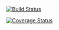 [![Build Status](https://travis-ci.org/bbreton3/glove_tf2.0.svg?branch=master)](https://travis-ci.org/bbreton3/glove_tf2.0)


[![Coverage Status](https://coveralls.io/repos/github/bbreton3/glove_tf2.0/badge.svg?branch=master)](https://coveralls.io/github/bbreton3/glove_tf2.0?branch=master)
